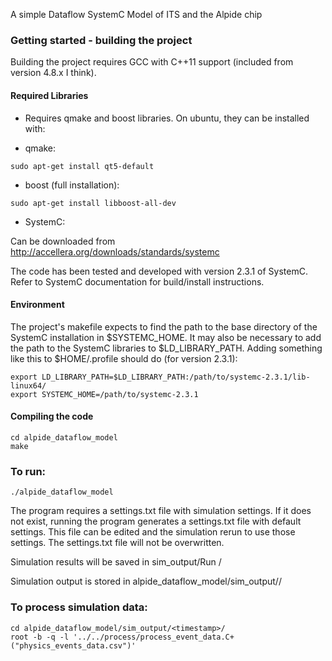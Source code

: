 A simple Dataflow SystemC Model of ITS and the Alpide chip


### Getting started - building the project

Building the project requires GCC with C++11 support (included from version 4.8.x I think). 

#### Required Libraries
- Requires qmake and boost libraries. On ubuntu, they can be installed with:

- qmake:
```
sudo apt-get install qt5-default
```

-  boost (full installation):
```
sudo apt-get install libboost-all-dev
```

- SystemC:

Can be downloaded from http://accellera.org/downloads/standards/systemc

The code has been tested and developed with version 2.3.1 of SystemC. Refer to SystemC documentation for build/install instructions.


#### Environment

The project's makefile expects to find the path to the base directory of the SystemC installation in $SYSTEMC_HOME.
It may also be necessary to add the path to the SystemC libraries to $LD_LIBRARY_PATH. Adding something like this to $HOME/.profile should do (for version 2.3.1):
```
export LD_LIBRARY_PATH=$LD_LIBRARY_PATH:/path/to/systemc-2.3.1/lib-linux64/
export SYSTEMC_HOME=/path/to/systemc-2.3.1
```



#### Compiling the code
```
cd alpide_dataflow_model
make
```

### To run:
```
./alpide_dataflow_model
```


The program requires a settings.txt file with simulation settings. If it does not exist, running the program generates a settings.txt file with default settings. This file can be edited and the simulation rerun to use those settings. The settings.txt file will not be overwritten.

Simulation results will be saved in sim_output/Run <timestamp>/


Simulation output is stored in alpide_dataflow_model/sim_output/<timestamp>/

### To process simulation data:
```
cd alpide_dataflow_model/sim_output/<timestamp>/
root -b -q -l '../../process/process_event_data.C+("physics_events_data.csv")'
```

